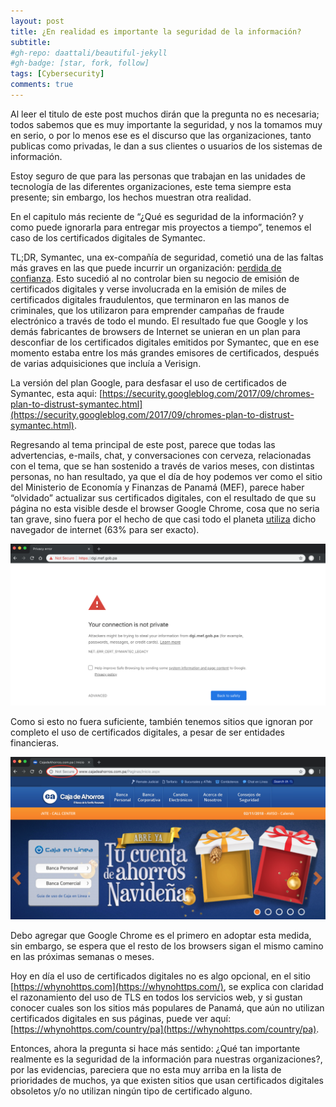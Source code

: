 ```yaml
---
layout: post
title: ¿En realidad es importante la seguridad de la información?
subtitle: 
#gh-repo: daattali/beautiful-jekyll
#gh-badge: [star, fork, follow]
tags: [Cybersecurity]
comments: true
---
```


Al leer el titulo de este post muchos dirán que la pregunta no es necesaria; todos sabemos que es muy importante la seguridad, y nos la tomamos muy en serio, o por lo menos ese es el discurso que las organizaciones, tanto publicas como privadas, le dan a sus clientes o usuarios de los sistemas de información.

Estoy seguro de que para las personas que trabajan en las unidades de tecnología de las diferentes organizaciones, este tema siempre esta presente; sin embargo, los hechos muestran otra realidad.

En el capitulo más reciente de “¿Qué es seguridad de la información? y como puede ignorarla para entregar mis proyectos a tiempo”, tenemos el caso de los certificados digitales de Symantec.

TL;DR, Symantec, una ex-compañía de seguridad, cometió una de las faltas más graves en las que puede incurrir un organización: [perdida de confianza](https://wiki.mozilla.org/CA:Symantec_Issues). Esto sucedió al no controlar bien su negocio de emisión de certificados digitales y verse involucrada en la emisión de miles de certificados digitales fraudulentos, que terminaron en las manos de criminales, que los utilizaron para emprender campañas de fraude electrónico a través de todo el mundo. El resultado fue que Google y los demás fabricantes de browsers de Internet se unieran en un plan para desconfiar de los certificados digitales emitidos por Symantec, que en ese momento estaba entre los más grandes emisores de certificados, después de varias adquisiciones que incluía a Verisign.

La versión del plan Google, para desfasar el uso de certificados de Symantec, esta aqui: [https://security.googleblog.com/2017/09/chromes-plan-to-distrust-symantec.html](https://security.googleblog.com/2017/09/chromes-plan-to-distrust-symantec.html).

Regresando al tema principal de este post, parece que todas las advertencias, e-mails, chat, y conversaciones con cerveza, relacionadas con el tema, que se han sostenido a través de varios meses, con distintas personas, no han resultado, ya que el día de hoy podemos ver como el sitio del Ministerio de Economía y Finanzas de Panamá (MEF), parece haber “olvidado” actualizar sus certificados digitales, con el resultado de que su página no esta visible desde el browser Google Chrome, cosa que no seria tan grave, sino fuera por el hecho de que casi todo el planeta [utiliza](https://www.netmarketshare.com/browser-market-share.aspx?options=%7B%22filter%22%3A%7B%22%24and%22%3A%5B%7B%22deviceType%22%3A%7B%22%24in%22%3A%5B%22Desktop%2Flaptop%22%5D%7D%7D%5D%7D%2C%22dateLabel%22%3A%22Trend%22%2C%22attributes%22%3A%22share%22%2C%22group%22%3A%22browser%22%2C%22sort%22%3A%7B%22share%22%3A-1%7D%2C%22id%22%3A%22browsersDesktop%22%2C%22dateInterval%22%3A%22Monthly%22%2C%22dateStart%22%3A%222017-11%22%2C%22dateEnd%22%3A%222018-10%22%2C%22segments%22%3A%22-1000%22%7D) dicho navegador de internet (63% para ser exacto).

![](../assets/img/screen-shot-2018-11-29-at-12-35-28-pm.png)

Como si esto no fuera suficiente, también tenemos sitios que ignoran por completo el uso de certificados digitales, a pesar de ser entidades financieras.

![](../assets/img/screen-shot-2018-11-29-at-12-37-37-pm.png)

Debo agregar que Google Chrome es el primero en adoptar esta medida, sin embargo, se espera que el resto de los browsers sigan el mismo camino en las próximas semanas o meses.

Hoy en día el uso de certificados digitales no es algo opcional, en el sitio [https://whynohttps.com](https://whynohttps.com/), se explica con claridad el razonamiento del uso de TLS en todos los servicios web, y si gustan conocer cuales son los sitios más populares de Panamá, que aún no utilizan certificados digitales en sus páginas, puede ver aquí: [https://whynohttps.com/country/pa](https://whynohttps.com/country/pa).

Entonces, ahora la pregunta si hace más sentido: ¿Qué tan importante realmente es la seguridad de la información para nuestras organizaciones?, por las evidencias, pareciera que no esta muy arriba en la lista de prioridades de muchos, ya que existen sitios que usan certificados digitales obsoletos y/o no utilizan ningún tipo de certificado alguno.
